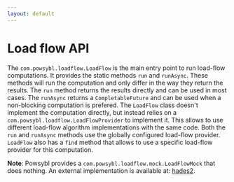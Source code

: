 ```yaml
---
layout: default
---
```


# Load flow API

The `com.powsybl.loadflow.LoadFlow` is the main entry point to run load-flow computations. It provides the static methods `run` and `runAsync`. These methods will run the computation and only differ in the way they return the results. The `run` method returns the results directly and can be used in most cases. The `runAsync` returns a `CompletableFuture` and can be used when a non-blocking computation is prefered. The `LoadFlow` class doesn't implement the computation directly, but instead relies on a `com.powsybl.loadflow.LoadFlowProvider` to implement it. This allows to use different load-flow algorithm implementations with the same code. Both the `run` and `runAsync` methods use the globally configured load-flow provider. `LoadFlow` also has a `find` method that allows to use a specific load-flow provider for this computation.

**Note**: Powsybl provides a `com.powsybl.loadflow.mock.LoadFlowMock` that does nothing. An external implementation is available at: [hades2](http://rte-france.github.io/hades2/index.html).
